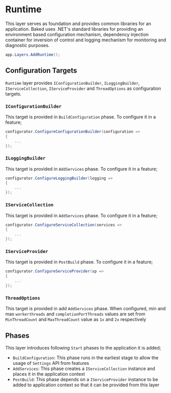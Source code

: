 # Runtime

This layer serves as foundation and provides common libraries for an 
application. Baked uses .NET's standard libraries for providing an environment 
based configuration mechanism, dependency injection container for inversion of 
control and logging mechanism for monitoring and diagnostic purposes.

```csharp
app.Layers.AddRuntime();
```

## Configuration Targets

`Runtime` layer provides `IConfigurationBuilder`, `ILoggingBuilder`, 
`IServiceCollection`, `IServiceProvider` and `ThreadOptions` as configuration 
targets.

### `IConfigurationBuilder`

This target is provided in `BuildConfiguration` phase. To configure it in a
feature;

```csharp
configurator.ConfigureConfigurationBuilder(configuration =>
{
    ...
});
```

### `ILoggingBuilder`

This target is provided in `AddServices` phase. To configure it in a feature;

```csharp
configurator.ConfigureLoggingBuilder(logging =>
{
    ...
});
```

### `IServiceCollection`

This target is provided in `AddServices` phase. To configure it in a feature;

```csharp
configurator.ConfigureServiceCollection(services =>
{
    ...
});
```

### `IServiceProvider`

This target is provided in `PostBuild` phase. To configure it in a feature;

```csharp
configurator.ConfigureServiceProvider(sp =>
{
    ...
});
```

### `ThreadOptions`

This target is provided in add `AddServices` phase. When configured, min and 
max `workerthreads` and `completionPortThreads` values are set from
`MinThreadCount` and `MaxThreadCount` value as `1x` and `2x` respectively

## Phases

This layer introduces following `Start` phases to the application it is added;

- `BuildConfiguration`: This phase runs in the earliest stage to allow the usage
  of `Settings` API from features
- `AddServices`: This phase creates a `IServiceCollection` instance and places
  it in the application context
- `PostBuild`: This phase depends on a `IServiceProvider` instance to be added
  to application context so that it can be provided from this layer
